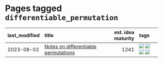 # Pages tagged `differentiable_permutation`

|last_modified|title|est. idea maturity|tags
|:---|:---|---:|:---|
|2023-08-02|[Notes on differentiable permutations](../differentiable_permutations.md)|1241|[![](https://img.shields.io/badge/tag-differentiable_permutation-49fd1a)](../tags/differentiable_permutation.md) [![](https://img.shields.io/badge/tag-experimental-77485f)](../tags/experimental.md) [![](https://img.shields.io/badge/tag-interpretability-97a75e)](../tags/interpretability.md) [![](https://img.shields.io/badge/tag-regularization-6edb5)](../tags/regularization.md)|